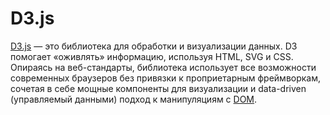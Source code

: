 # D3.js

[D3.js](http://d3js.org/) — это библиотека для обработки и визуализации данных. D3 помогает «оживлять» информацию, используя HTML, SVG и CSS. Опираясь на веб-стандарты, библиотека использует все возможности современных браузеров без привязки к проприетарным фреймворкам, сочетая в себе мощные компоненты для визуализации и data-driven (управляемый данными) подход к манипуляциям с [DOM](DOM.md).
